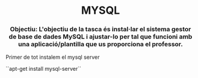 <h1 align="center">MYSQL</h1>
<h3 align="center">Objectiu: L'objectiu de la tasca és instal·lar el sistema gestor de base de dades MySQL i ajustar-lo per tal que funcioni amb una aplicació/plantilla que us proporciona el professor.</h3>

<p>Primer de tot instalem el mysql server</p>
``apt-get install mysql-server``



